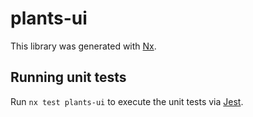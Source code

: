 # plants-ui

This library was generated with [Nx](https://nx.dev).

## Running unit tests

Run `nx test plants-ui` to execute the unit tests via [Jest](https://jestjs.io).
